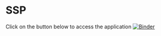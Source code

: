 # SSP

Click on the button below to access the application
[![Binder](https://mybinder.org/badge_logo.svg)](https://mybinder.org/v2/gh/Siyu-Liu/ssp/master?filepath=https%3A%2F%2Fgithub.com%2FSiyu-Liu%2Fssp%2Fblob%2Fmaster%2FSSPP%2520Web%2520app.ipynb)

